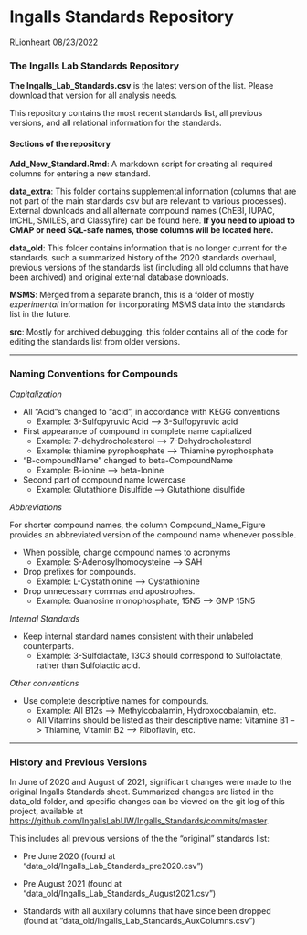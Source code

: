 Ingalls Standards Repository
================
RLionheart
08/23/2022

<!--This document was created by knitting the README.Rmd file. Please edit that instead.-->

### The Ingalls Lab Standards Repository

**The Ingalls_Lab_Standards.csv** is the latest version of the list.
Please download that version for all analysis needs.

This repository contains the most recent standards list, all previous
versions, and all relational information for the standards.

#### Sections of the repository

**Add_New_Standard.Rmd**: A markdown script for creating all required
columns for entering a new standard.

**data_extra**: This folder contains supplemental information (columns
that are not part of the main standards csv but are relevant to various
processes). External downloads and all alternate compound names (ChEBI,
IUPAC, InCHL, SMILES, and Classyfire) can be found here. **If you need
to upload to CMAP or need SQL-safe names, those columns will be located
here.**

**data_old**: This folder contains information that is no longer current
for the standards, such a summarized history of the 2020 standards
overhaul, previous versions of the standards list (including all old
columns that have been archived) and original external database
downloads.

**MSMS**: Merged from a separate branch, this is a folder of mostly
*experimental* information for incorporating MSMS data into the
standards list in the future.

**src**: Mostly for archived debugging, this folder contains all of the
code for editing the standards list from older versions.

------------------------------------------------------------------------

### Naming Conventions for Compounds

*Capitalization*

-   All “Acid”s changed to “acid”, in accordance with KEGG conventions
    -   Example: 3-Sulfopyruvic Acid –\> 3-Sulfopyruvic acid
-   First appearance of compound in complete name capitalized
    -   Example: 7-dehydrocholesterol –\> 7-Dehydrocholesterol
    -   Example: thiamine pyrophosphate –\> Thiamine pyrophosphate
-   “B-compoundName” changed to beta-CompoundName
    -   Example: B-ionine –\> beta-Ionine
-   Second part of compound name lowercase
    -   Example: Glutathione Disulfide –\> Glutathione disulfide

*Abbreviations*

For shorter compound names, the column Compound_Name_Figure provides an
abbreviated version of the compound name whenever possible.

-   When possible, change compound names to acronyms
    -   Example: S-Adenosylhomocysteine –\> SAH
-   Drop prefixes for compounds.
    -   Example: L-Cystathionine –\> Cystathionine
-   Drop unnecessary commas and apostrophes.
    -   Example: Guanosine monophosphate, 15N5 –\> GMP 15N5

*Internal Standards*

-   Keep internal standard names consistent with their unlabeled
    counterparts.
    -   Example: 3-Sulfolactate, 13C3 should correspond to Sulfolactate,
        rather than Sulfolactic acid.

*Other conventions*

-   Use complete descriptive names for compounds.
    -   Example: All B12s –\> Methylcobalamin, Hydroxocobalamin, etc.
    -   All Vitamins should be listed as their descriptive name:
        Vitamine B1 –\> Thiamine, Vitamin B2 –\> Riboflavin, etc.

------------------------------------------------------------------------

### History and Previous Versions

In June of 2020 and August of 2021, significant changes were made to the
original Ingalls Standards sheet. Summarized changes are listed in the
data_old folder, and specific changes can be viewed on the git log of
this project, available at
<https://github.com/IngallsLabUW/Ingalls_Standards/commits/master>.

This includes all previous versions of the the “original” standards
list:

-   Pre June 2020 (found at
    “data_old/Ingalls_Lab_Standards_pre2020.csv”)

-   Pre August 2021 (found at
    “data_old/Ingalls_Lab_Standards_August2021.csv”)

-   Standards with all auxilary columns that have since been dropped
    (found at “data_old/Ingalls_Lab_Standards_AuxColumns.csv”)
